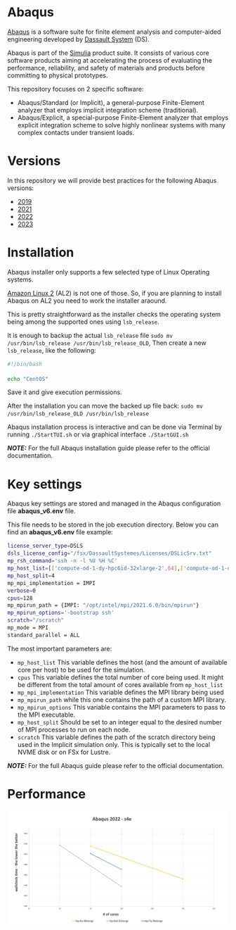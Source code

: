 # Abaqus

[Abaqus](https://www.3ds.com/products-services/simulia/products/abaqus/) is a software suite for finite element analysis and computer-aided engineering developed by [Dassault System](https://www.3ds.com/) (DS).

Abaqus is part of the [Simulia](https://www.3ds.com/products-services/simulia/) product suite. It consists of various core software products aiming at accelerating the process of evaluating the performance, reliability, and safety of materials and products before committing to physical prototypes.

This repository focuses on 2 specific software:
 * Abaqus/Standard (or Implicit), a general-purpose Finite-Element analyzer that employs implicit integration scheme (traditional).
 * Abaqus/Explicit, a special-purpose Finite-Element analyzer that employs explicit integration scheme to solve highly nonlinear systems with many complex contacts under transient loads.

# Versions

In this repository we will provide best practices for the following Abaqus versions:
 * [2019](https://)
 * [2021](https://)
 * [2022](https://)
 * [2023](https://) 

# Installation

Abaqus installer only supports a few selected type of Linux Operating systems. 

[Amazon Linux 2](https://aws.amazon.com/amazon-linux-2/) (AL2) is not one of those. So, if you are planning to install Abaqus on AL2 you need to work the installer araound.

This is pretty straightforward as the installer checks the operating system being among the supported ones using `lsb_release`. 

It is enough to backup the actual `lsb_release` file `sudo mv /usr/bin/lsb_release /usr/bin/lsb_release_OLD`,
Then create a new `lsb_release`, like the following:

```bash
#!/bin/bash

echo "CentOS"
```

Save it and give execution permissions.

After the installation you can move the backed up file back: `sudo mv /usr/bin/lsb_release_OLD /usr/bin/lsb_release`

Abaqus installation process is interactive and can be done via Terminal by running `./StartTUI.sh` or via graphical interface `./StartGUI.sh` 

**_NOTE:_**  For the full Abaqus installation guide please refer to the official documentation.


# Key settings

Abaqus key settings are stored and managed in the Abaqus configuration file **abaqus_v6.env** file. 

This file needs to be stored in the job execution directory. 
Below you can find an **abaqus_v6.env** file example:

```bash
license_server_type=DSLS
dsls_license_config="/fsx/DassaultSystemes/Licenses/DSLicSrv.txt"
mp_rsh_command='ssh -n -l %U %H %C'
mp_host_list=[['compute-od-1-dy-hpc6id-32xlarge-2',64],['compute-od-1-dy-hpc6id-32xlarge-3',64]]
mp_host_split=4
mp_mpi_implementation = IMPI
verbose=0
cpus=128
mp_mpirun_path = {IMPI: "/opt/intel/mpi/2021.6.0/bin/mpirun"}
mp_mpirun_options='-bootstrap ssh'
scratch="/scratch"
mp_mode = MPI
standard_parallel = ALL
```

The most important parameters are:
  * `mp_host_list` This variable defines the host (and the amount of available core per host) to be used for the simulation.
  * `cpus` This variable defines the total number of core being used. It might be different from the total amount of cores available from `mp_host_list`
  * `mp_mpi_implementation` This variable defines the MPI library being used
  * `mp_mpirun_path` while this one contains the path of a custom MPI library.
  * `mp_mpirun_options` This variable contains the MPI parameters to pass to the MPI executable.
  * `mp_host_split` Should be set to an integer equal to the desired number of MPI processes to run on each node.
  * `scratch` This variable defines the path of the scratch directory being used in the Implicit simulation only. This is typically set to the local NVME disk or on FSx for Lustre.


**_NOTE:_**  For the full Abaqus guide please refer to the official documentation.


# Performance

![Abaqus s4e](https://github.com/aws-samples/hpc-applications/blob/main/Doc/img/s4e.png?raw=true)
